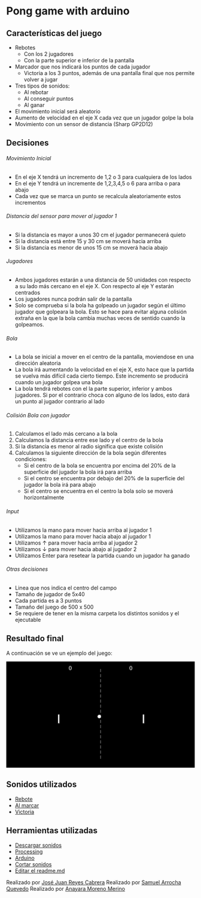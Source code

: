 # Pong game with arduino
## Características del juego

- Rebotes 
    - Con los 2 jugadores 
    - Con la parte superior e inferior de la pantalla
- Marcador que nos indicará los puntos de cada jugador
    - Victoria a los 3 puntos, además de una pantalla final que nos permite volver a jugar
- Tres tipos de sonidos:
    - Al rebotar
    - Al conseguir puntos
    - Al ganar
- El movimiento inicial será aleatorio
- Aumento de velocidad en el eje X cada vez que un jugador golpe la bola
- Movimiento con un sensor de distancia (Sharp GP2D12)

## Decisiones
###### Movimiento Inicial
- En el eje X tendrá un incremento de 1,2 o 3 para cualquiera de los lados
- En el eje Y tendrá un incremente de 1,2,3,4,5 o 6 para arriba o para abajo
- Cada vez que se marca un punto se recalcula aleatoriamente estos incrementos

###### Distancia del sensor para mover al jugador 1
- Si la distancia es mayor a unos 30 cm el jugador permanecerá quieto
- Si la distancia está entre 15 y 30 cm se moverá hacia arriba
- Si la distancia es menor de unos 15 cm se moverá hacia abajo

###### Jugadores
- Ambos jugadores estarán a una distancia de 50 unidades con respecto a su lado más cercano en el eje X. Con respecto al eje Y estarán centrados
- Los jugadores nunca podrán salir de la pantalla
- Solo se comprueba si la bola ha golpeado un jugador según el último jugador que golpeara la bola. Esto se hace para evitar alguna colisión extraña en la que la bola cambia muchas veces de sentido cuando la golpeamos.

###### Bola
- La bola se inicial a mover en el centro de la pantalla, moviendose en una dirección aleatoria
- La bola irá aumentando la velocidad en el eje X, esto hace que la partida se vuelva más difícil cada cierto tiempo. Este incremento se producirá cuando un jugador golpea una bola
- La bola tendrá rebotes con el la parte superior, inferior y ambos jugadores. Si por el contrario choca con alguno de los lados, esto dará un punto al jugador contrario al lado

###### Colisión Bola con jugador
1. Calculamos el lado más cercano a la bola
2. Calculamos la distancia entre ese lado y el centro de la bola
3. Si la distancia es menor al radio significa que existe colisión
4. Calculamos la siguiente dirección de la bola según diferentes condiciones:
    - Si el centro de la bola se encuentra por encima del 20% de la superficie del jugador la bola irá para arriba
    - Si el centro se encuentra por debajo del 20% de la superficie del jugador la bola irá para abajo
    - Si el centro se encuentra en el centro la bola solo se moverá horizontalmente

###### Input
- Utilizamos la mano para mover hacia arriba al jugador 1 
- Utilizamos la mano para mover hacia abajo al jugador 1
- Utilizamos ↑ para mover hacia arriba al jugador 2
- Utilizamos ↓ para mover hacia abajo al jugador 2
- Utilizamos Enter para resetear la partida cuando un jugador ha ganado

###### Otras decisiones
- Linea que nos indica el centro del campo
- Tamaño de jugador de 5x40
- Cada partida es a 3 puntos
- Tamaño del juego de 500 x 500
- Se requiere de tener en la misma carpeta los distintos sonidos y el ejecutable

## Resultado final
A continuación se ve un ejemplo del juego:

![Alt Text](JuegoPong.gif)

## Sonidos utilizados
- [Rebote](https://www.youtube.com/watch?v=o8YIN11w0wA&ab_channel=Sonidos%26EfectosHD)
- [Al marcar](https://www.youtube.com/watch?v=y9rRD5yZqjE&list=PLuE1RIpYgk-UmLN1jS4Y9AZr_0FjujtfK&index=17&ab_channel=GFXSounds)
- [Victoria](https://www.youtube.com/watch?v=xP1b_uRx5x4&ab_channel=DragRacingMarinaDangs7)

## Herramientas utilizadas
- [Descargar sonidos](https://yt1s.com/)
- [Processing](https://processing.org/)
- [Arduino](https://www.arduino.cc/)
- [Cortar sonidos](https://mp3cut.net/es/)
- [Editar el readme.md](https://dillinger.io/)

Realizado por [José Juan Reyes Cabrera](https://github.com/JoseJuanRC)
Realizado por [Samuel Arrocha Quevedo](https://github.com/Samuel-AQ)
Realizado por [Anayara Moreno Merino](https://github.com/ana3311)
